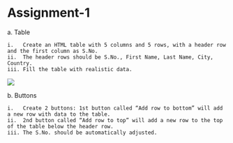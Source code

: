 # Assignment-1

a. Table

    i.   Create an HTML table with 5 columns and 5 rows, with a header row and the first column as S.No.
    ii.  The header rows should be S.No., First Name, Last Name, City, Country.
    iii. Fill the table with realistic data.
    
 ![](https://user-images.githubusercontent.com/47891452/200136429-2cfc9e8f-50e0-4df5-9e39-1a5fc59be18a.jpg)

    
b. Buttons

    i.   Create 2 buttons: 1st button called “Add row to bottom” will add a new row with data to the table.
    ii.  2nd button called “Add row to top” will add a new row to the top of the table below the header row.
    iii. The S.No. should be automatically adjusted.
